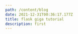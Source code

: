 ```yaml
---
path: /content/blog
date: 2021-12-31T00:36:17.177Z
title: flask giga tutorial
description: first
---
```

